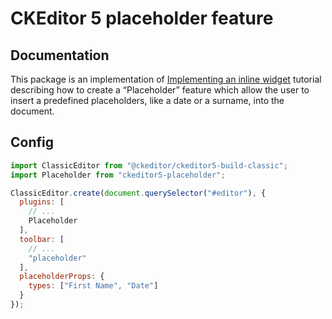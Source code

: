 # CKEditor 5 placeholder feature

## Documentation

This package is an implementation of [Implementing an inline widget](https://ckeditor.com/docs/ckeditor5/latest/framework/guides/tutorials/implementing-an-inline-widget.html) tutorial describing how to create a “Placeholder” feature which allow the user to insert a predefined placeholders, like a date or a surname, into the document.

## Config

```js
import ClassicEditor from "@ckeditor/ckeditor5-build-classic";
import Placeholder from "ckeditor5-placeholder";

ClassicEditor.create(document.querySelector("#editor"), {
  plugins: [
    // ...
    Placeholder
  ],
  toolbar: [
    // ...
    "placeholder"
  ],
  placeholderProps: {
    types: ["First Name", "Date"]
  }
});
```
